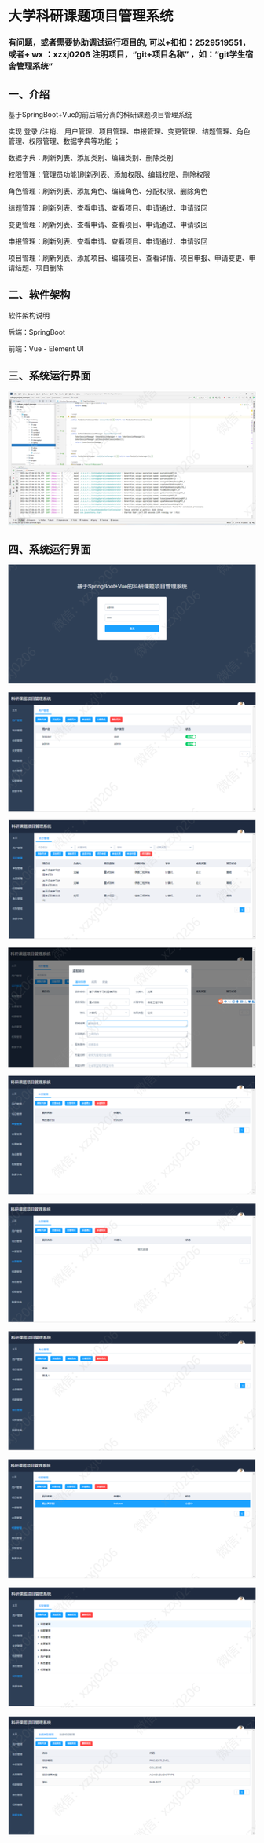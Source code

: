 # 大学科研课题项目管理系统

### 有问题，或者需要协助调试运行项目的, 可以+扣扣：2529519551，或者+ wx ：xzxj0206  注明项目，“git+项目名称” ，如：“git学生宿舍管理系统”


## 一、介绍

基于SpringBoot+Vue的前后端分离的科研课题项目管理系统

实现 登录 /注销、 用户管理、项目管理、申报管理、变更管理、结题管理、角色管理、权限管理、数据字典等功能 ；

数据字典：刷新列表、添加类别、编辑类别、删除类别

权限管理：管理员功能]刷新列表、添加权限、编辑权限、删除权限

角色管理：刷新列表、添加角色、编辑角色、分配权限、删除角色

结题管理：刷新列表、查看申请、查看项目、申请通过、申请驳回

变更管理：刷新列表、查看申请、查看项目、申请通过、申请驳回

申报管理：刷新列表、查看申请、查看项目、申请通过、申请驳回

项目管理：刷新列表、添加项目、编辑项目、查看详情、项目申报、申请变更、申请结题、项目删除

## 二、软件架构

软件架构说明

后端：SpringBoot

前端：Vue - Element UI

## 三、系统运行界面

![img_1.png](imgs/img_1.png)

## 四、系统运行界面

![img_2.png](imgs/img_2.png)

![img_3.png](imgs/img_3.png)

![img_4.png](imgs/img_4.png)

![img_5.png](imgs/img_5.png)

![img_6.png](imgs/img_6.png)

![img_7.png](imgs/img_7.png)

![img_8.png](imgs/img_8.png)

![img_9.png](imgs/img_9.png)

![img_10.png](imgs/img_10.png)

![img_11.png](imgs/img_11.png)








